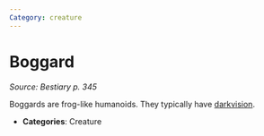 ```yaml
---
Category: creature
---
```

# Boggard  
*Source: Bestiary p. 345*  

Boggards are frog-like humanoids. They typically have [darkvision](../abilities/darkvision.md).

- **Categories**: Creature